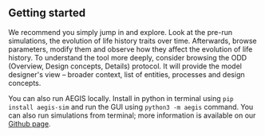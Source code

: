 ## Getting started

We recommend you simply jump in and explore. Look at the pre-run simulations, the evolution of life history traits over time. Afterwards, browse parameters, modify them and observe how they affect the evolution of life history.
To understand the tool more deeply, consider browsing the ODD (Overview, Design concepts, Details) protocol. It will provide the model designer's view – broader context, list of entities, processes and design concepts.

You can also run AEGIS locally. Install in python in terminal using `pip install aegis-sim` and run the GUI using `python3 -m aegis` command. You can also run simulations from terminal; more information is available on our [Github page](https://github.com/valenzano-lab/aegis).
